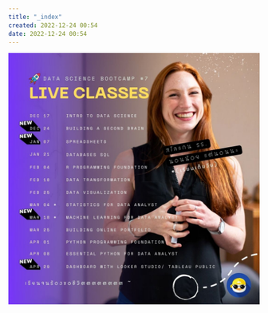 ```yaml
---
title: "_index"
created: 2022-12-24 00:54
date: 2022-12-24 00:54
---
```


![](Data%20Sci%20Bootcamp/attachments/Pasted%20image%2020221224005406.png)